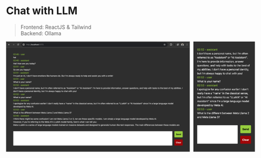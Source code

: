 # Chat with LLM

> Frontend: ReactJS & Tailwind  
> Backend: Ollama 

<div style="display:flex;gap:10px">
  <img src="image.png" style="height:300px" /> 
  <img src="mobile.png" style="height:300px" /> 
</div>